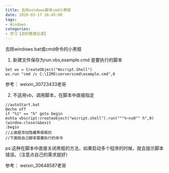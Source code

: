 ```yaml
---
title: 去除windows脚本cmd小黑框
date: 2020-03-17 16:45:00
tags:
- Windows
categories:
- 学习【资料整理记录】
---
```


去除windows bat或cmd命令的小黑框
1. 新建文件保存为run.vbs,example.cmd 是要执行的脚本

```
Set ws = CreateObject("Wscript.Shell")    
ws.run "cmd /c C:\IIMS\serverscmd\example.cmd",0
```

参考： weixin_30723433老哥

2. 不适用vb，调用脚本，在脚本中直接指定

```
//autoStart.bat
@echo off 
if "%1" == "h" goto begin 
mshta vbscript:createobject("wscript.shell").run("""%~nx0"" h",0)(window.close)&&exit 
:begin 
//上面是添加隐藏黑框框的
//下面放自己脚本需要执行的命令
```

ps:这种在脚本中直接关闭黑框的方法，如果启动多个程序的时候，就会提示脚本错误。（注意点自己的需求就好）

参考： weixin_30648587老哥